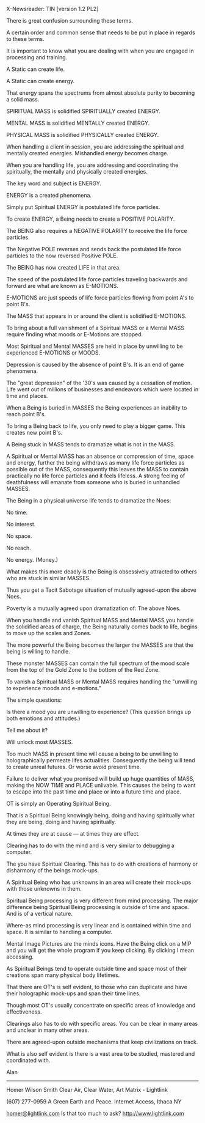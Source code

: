 X-Newsreader: TIN [version 1.2 PL2]

There is great confusion surrounding these terms.

A certain order and common sense that needs to be put in place in regards
to these terms.

It is important to know what you are dealing with when you are engaged in
processing and training.

A Static can create life. 

A Static can create energy.

That energy spans the spectrums from almost absolute purity to becoming a
solid mass.

SPIRITUAL MASS is solidified SPIRITUALLY created ENERGY.

MENTAL MASS is solidified MENTALLY created ENERGY.

PHYSICAL MASS is solidified PHYSICALLY created ENERGY.

When handling a client in session, you are addressing the spiritual and
mentally created energies. Mishandled energy becomes charge.

When you are handling life, you are addressing and coordinating the
spiritually, the mentally and physically created energies.

The key word and subject is ENERGY.

ENERGY is a created phenomena.

Simply put Spiritual ENERGY is postulated life force particles.

To create ENERGY, a Being needs to create a POSITIVE POLARITY.

The BEING also requires a NEGATIVE POLARITY to receive the life force
particles.

The Negative POLE  reverses and sends back the postulated life force
particles to the now
reversed Positive POLE.

The BEING has now created LIFE in that area.

The speed of the postulated life force particles traveling backwards and
forward are what are known as E-MOTIONS.

E-MOTIONS are just speeds of life force particles flowing from point A's to
point B's.

The MASS that appears in or around the client is solidified E-MOTIONS.

To bring about a full vanishment of a Spiritual MASS or a Mental MASS
require finding
what moods or E-Motions are stopped.

Most Spiritual and Mental MASSES are held in place by unwilling to be
experienced
E-MOTIONS or MOODS.

Depression is caused by the absence of point B's. It is an end of game
phenomena.

The "great depression" of the '30's was caused by a cessation of motion.
Life went out of millions of businesses and endeavors which were located in
time and places.

When a Being is buried in MASSES the Being experiences an inability to
reach point B's.

To bring a Being back to life, you only need to play a bigger game. This
creates new point B's.

A Being stuck in MASS tends to dramatize what is not in the MASS.

A Spiritual or Mental MASS has an absence or compression of time, space and
energy, further the being withdraws as many life force particles as
possible out of the MASS, consequently this leaves the MASS to contain
practically no life force particles and it feels lifeless. A strong feeling
of deathfulness will emanate from someone who is buried in unhandled MASSES.

The Being in a physical universe life tends to dramatize the Noes:

No time.

No interest.

No space.

No reach.

No energy. (Money.)

What makes this more deadly is the Being is obsessively attracted to others
who are stuck in similar MASSES.

Thus you get a Tacit Sabotage situation of mutually agreed-upon the above
Noes.

Poverty is a mutually agreed upon dramatization of: The above Noes.

When you handle and vanish Spiritual MASS and Mental MASS you handle the
solidified areas of charge, the Being naturally comes back to life, begins
to move up the scales and Zones.

The more powerful the Being becomes the larger the MASSES are that the
being is willing to handle.

These monster MASSES can contain the full spectrum of the mood scale from
the top of the Gold Zone to the bottom of the Red Zone.

To vanish a Spiritual MASS or Mental MASS requires handling the "unwilling
to experience moods and e-motions."

The simple questions:

Is there a mood you are unwilling to experience? (This question brings up
both emotions and attitudes.)

Tell me about it? 

Will unlock most MASSES.

Too much MASS in present time will cause a being to be unwilling to
holographically permeate lifes actualities. Consequently the being will
tend to create unreal futures. Or worse avoid present time.

Failure to deliver what you promised will build up huge quantities of MASS,
making the NOW TIME and PLACE unlivable. This causes the being to want to
escape into the past time and place or into a future time and place.

OT is simply an Operating Spiritual Being. 

That is a Spiritual Being knowingly being, doing and having spiritually
what they are being, doing and having spiritually.

At  times they are at cause — at times they are effect.

Clearing has to do with the mind and is very similar to debugging a computer.

The you have Spiritual Clearing. This has to do with creations of harmony
or disharmony of the beings mock-ups.

A Spiritual Being who has unknowns in an area will create their mock-ups
with those unknowns in them.

Spiritual Being processing is very different from mind processing. The
major difference being Spiritual Being processing  is outside of time and
space. And is of a vertical nature.

Where-as mind processing is very linear and is contained within time and
space. It is similar to handling a computer.

Mental Image Pictures are the minds icons. Have the Being click on a MIP
and you will get the whole program if you keep clicking. By clicking I mean
accessing.

As Spiritual Beings tend to operate outside time and space most of their
creations span many physical body lifetimes.

That there are OT's is self evident, to those who can duplicate and have
their holographic mock-ups and span their time lines.

Though most OT's usually concentrate on specific areas of knowledge and
effectiveness.

Clearings also has to do with specific areas. You can be clear in many
areas and unclear in many other areas.

There are agreed-upon outside mechanisms that keep civilizations on track.

What is also self evident is there is a vast area to be studied, mastered
and coordinated with.

Alan

------------------------------------------------------------------------

Homer Wilson Smith   Clear Air, Clear Water,  Art Matrix - Lightlink

(607) 277-0959  A Green Earth and Peace. Internet Access, Ithaca NY

homer@lightlink.com  Is that too much to ask? http://www.lightlink.com
